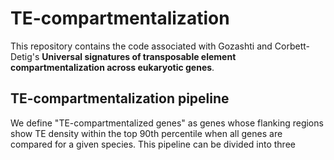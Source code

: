 # TE-compartmentalization

This repository contains the code associated with Gozashti and Corbett-Detig's **Universal signatures of transposable element compartmentalization across eukaryotic genes**. 

## TE-compartmentalization pipeline

We define "TE-compartmentalized genes" as genes whose flanking regions show TE density within the top 90th percentile when all genes are compared for a given species. This pipeline can be divided into three 

